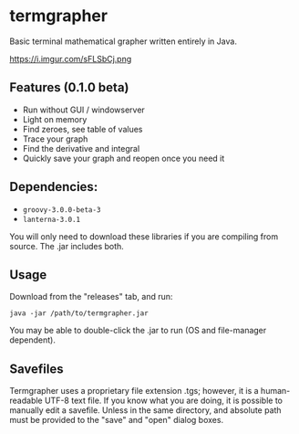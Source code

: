# termgrapher

Basic terminal mathematical grapher written entirely in Java.

https://i.imgur.com/sFLSbCj.png

## Features (0.1.0 beta)

* Run without GUI / windowserver
* Light on memory
* Find zeroes, see table of values
* Trace your graph
* Find the derivative and integral
* Quickly save your graph and reopen once you need it

## Dependencies:

* ```groovy-3.0.0-beta-3```
* ```lanterna-3.0.1```

You will only need to download these libraries if you are compiling from source. The .jar includes both.

## Usage

Download from the "releases" tab, and run:

```java -jar /path/to/termgrapher.jar```

You may be able to double-click the .jar to run (OS and file-manager dependent).

## Savefiles

Termgrapher uses a proprietary file extension .tgs; however, it is a human-readable UTF-8 text file. If you know what you are doing, it is possible to manually edit a savefile. Unless in the same directory, and absolute path must be provided to the "save" and "open" dialog boxes. 
